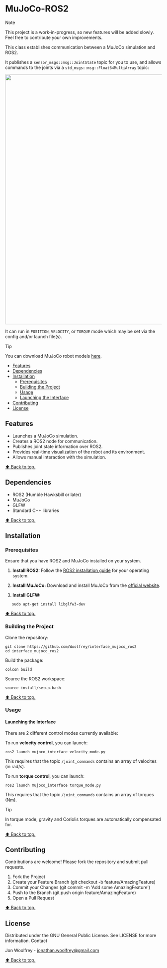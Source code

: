 <a name="top"></a>
# MuJoCo-ROS2

> [!NOTE]
> This project is a work-in-progress, so new features will be added slowly.
> Feel free to contribute your own improvements.

This class establishes communication between a MuJoCo simulation and ROS2.

It publishes a `sensor_msgs::msg::JointState` topic for you to use, and allows commands to the joints via a `std_msgs::msg::Float64MultiArray` topic:

<p align = "center">
<img src ="https://github.com/user-attachments/assets/fff5be63-dc23-4c33-97a6-83f376ffccc6" width = "800" height = "auto" />
</p>

It can run in `POSITION`, `VELOCITY`, or `TORQUE` mode which may be set via the config and/or launch file(s).

>[!TIP]
> You can download MuJoCo robot models [here](https://github.com/google-deepmind/mujoco_menagerie.git).

- [Features](#features)
- [Dependencies](#dependencies)
- [Installation](#installation)
   - [Prerequisites](#prerequisites)
   - [Building the Project](#building-the-project)
   - [Usage](#usage)
   - [Launching the Interface](#launching-the-interface)
- [Contributing](#contributing)
- [License](#license)

## Features

- Launches a MuJoCo simulation.
- Creates a ROS2 node for communication.
- Publishes joint state information over ROS2.
- Provides real-time visualization of the robot and its environment.
- Allows manual interaction with the simulation.

[⬆️ Back to top.](#top)

## Dependencies

- ROS2 (Humble Hawksbill or later)
- MuJoCo
- GLFW
- Standard C++ libraries

[⬆️ Back to top.](#top)

## Installation

### Prerequisites

Ensure that you have ROS2 and MuJoCo installed on your system.

1. **Install ROS2:**
   Follow the [ROS2 installation guide](https://docs.ros.org/en/foxy/Installation.html) for your operating system.

2. **Install MuJoCo:**
   Download and install MuJoCo from the [official website](https://mujoco.org/).

3. **Install GLFW:**
```
   sudo apt-get install libglfw3-dev
```

[⬆️ Back to top.](#top)

### Building the Project

Clone the repository:
```
git clone https://github.com/Woolfrey/interface_mujoco_ros2
cd interface_mujoco_ros2
```
Build the package:
```
colcon build
```
Source the ROS2 workspace:
```
source install/setup.bash
```

[⬆️ Back to top.](#top)

### Usage

#### Launching the Interface

There are 2 different control modes currently available:

To run **velocity control**, you can launch:
```
ros2 launch mujoco_interface velocity_mode.py
```
This requires that the topic `/joint_commands` contains an array of velocites (in rad/s).

To run **torque control**, you can launch:
```
ros2 launch mujoco_interface torque_mode.py
```
This requires that the topic `/joint_commands` contains an array of torques (Nm).

> [!TIP]
> In torque mode, gravity and Coriolis torques are automatically compensated for.

[⬆️ Back to top.](#top)

## Contributing

Contributions are welcome! Please fork the repository and submit pull requests.

1. Fork the Project
2. Create your Feature Branch (git checkout -b feature/AmazingFeature)
3. Commit your Changes (git commit -m 'Add some AmazingFeature')
4. Push to the Branch (git push origin feature/AmazingFeature)
5. Open a Pull Request

[⬆️ Back to top.](#top)

## License

Distributed under the GNU General Public License. See LICENSE for more information.
Contact

Jon Woolfrey - jonathan.woolfrey@gmail.com

[⬆️ Back to top.](#top)
